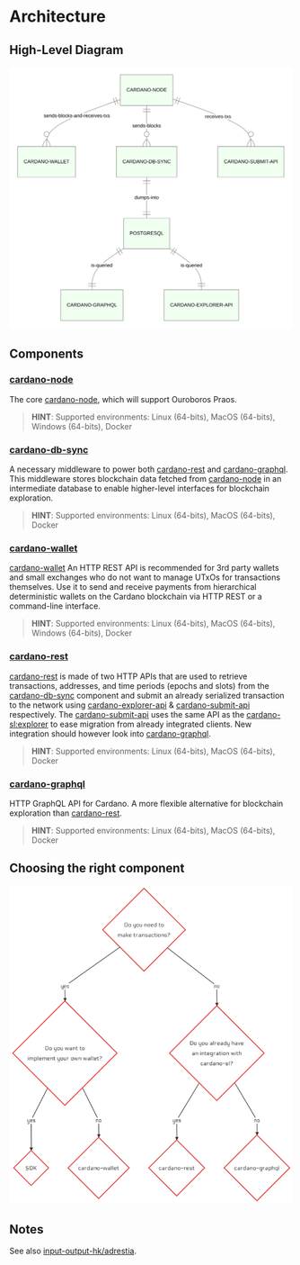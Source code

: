 Architecture
============

## High-Level Diagram

![High-Level Diagram](high-level-diagram.svg)

## Components

### [cardano-node][cardano-node]

The core [cardano-node][cardano-node], which will support Ouroboros Praos.

> **HINT**:  Supported environments: Linux (64-bits), MacOS (64-bits), Windows (64-bits), Docker

### [cardano-db-sync][cardano-db-sync]

A necessary middleware to power both [cardano-rest][cardano-rest] and [cardano-graphql][cardano-graphql]. This middleware stores blockchain data fetched from [cardano-node][cardano-node] in an intermediate database to enable higher-level interfaces for blockchain exploration.

> **HINT**:  Supported environments: Linux (64-bits), MacOS (64-bits), Docker

### [cardano-wallet][cardano-wallet]

[cardano-wallet][cardano-wallet] An HTTP REST API is recommended for 3rd party wallets and small exchanges who do not want to manage UTxOs for transactions themselves. Use it to send and receive payments from hierarchical deterministic wallets on the Cardano blockchain via HTTP REST or a command-line interface.

> **HINT**:  Supported environments: Linux (64-bits), MacOS (64-bits), Windows (64-bits), Docker

### [cardano-rest][cardano-rest]

[cardano-rest][cardano-rest] is made of two HTTP APIs that are used to retrieve transactions, addresses, and time periods (epochs and slots) from the [cardano-db-sync][cardano-db-sync] component and submit an already serialized transaction to the network using [cardano-explorer-api][cardano-rest] & [cardano-submit-api][cardano-rest] respectively. The [cardano-submit-api][cardano-rest] uses the same API as the [cardano-sl:explorer][cardano-sl-explorer] to ease migration from already integrated clients. New integration should however look into [cardano-graphql][cardano-graphql].

> **HINT**:  Supported environments: Linux (64-bits), MacOS (64-bits), Docker

### [cardano-graphql][cardano-graphql] 

HTTP GraphQL API for Cardano. A more flexible alternative for blockchain exploration than [cardano-rest][cardano-rest]. 

> **HINT**:  Supported environments: Linux (64-bits), MacOS (64-bits), Docker

## Choosing the right component

![Choosing the right component](choosing-the-right-component.png)

## Notes

See also [input-output-hk/adrestia][adrestia].

[adrestia]: https://github.com/input-output-hk/adrestia
[cardano-graphql]: https://github.com/input-output-hk/cardano-graphql
[cardano-db-sync]: https://github.com/input-output-hk/cardano-db-sync
[cardano-node]: https://github.com/input-output-hk/cardano-node
[cardano-rest]: https://github.com/input-output-hk/cardano-rest
[cardano-sl-explorer]: https://cardanodocs.com/technical/explorer/api/
[cardano-wallet]: https://github.com/input-output-hk/cardano-wallet
